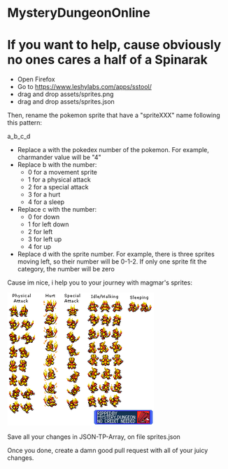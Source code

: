 # MysteryDungeonOnline

# If you want to help, cause obviously no ones cares a half of a Spinarak

  - Open Firefox
  - Go to https://www.leshylabs.com/apps/sstool/
  - drag and drop assets/sprites.png
  - drag and drop assets/sprites.json
 
 Then, rename the pokemon sprite that have a "spriteXXX" name following this pattern:
 
 a_b_c_d
 
  - Replace a with the pokedex number of the pokemon. For example, charmander value will be "4"
  - Replace b with the number:
    - 0 for a movement sprite
    - 1 for a physical attack
    - 2 for a special attack
    - 3 for a hurt
    - 4 for a sleep
  - Replace c with the number:
    - 0 for down
    - 1 for left down
    - 2 for left
    - 3 for left up
    - 4 for up
  - Replace d with the sprite number. For example, there is three sprites moving left, so their number will be 0-1-2. If only one sprite fit the category, the number will be zero

Cause im nice, i help you to your journey with magmar's sprites:

![magmar sprites](assets/magmar.png)

Save all your changes in JSON-TP-Array, on file sprites.json

Once you done, create a damn good pull request with all of your juicy changes.
